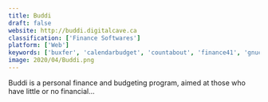 ```yaml
---
title: Buddi
draft: false 
website: http://buddi.digitalcave.ca
classification: ['Finance Softwares']
platform: ['Web']
keywords: ['buxfer', 'calendarbudget', 'countabout', 'finance41', 'gnucash', 'homebank', 'jumsoft_money', 'kmymoney', 'manager.io', 'microsoft_money', 'mint', 'mint_bills', 'money_manager_ex', 'moneydance', 'moneywiz', 'moneyspire', 'prism', 'quicken', 'toshl', 'xero', 'youneedabudget', 'jgnash']
image: 2020/04/Buddi.png
---
```

Buddi is a personal finance and budgeting program, aimed at those who have little or no financial...